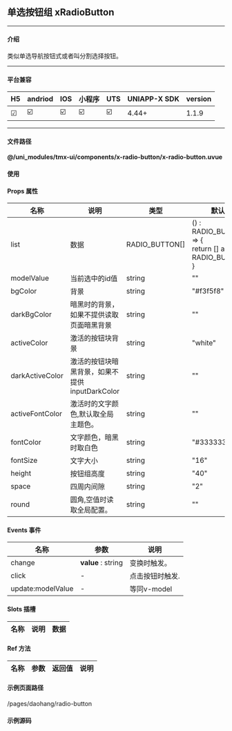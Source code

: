 
## 单选按钮组 xRadioButton

***

#### 介绍

类似单选导航按钮式或者叫分割选择按钮。

***

#### 平台兼容

| H5 | andriod | IOS | 小程序 | UTS | UNIAPP-X SDK | version |
| --- | --- | --- | --- | --- | --- | --- |
| ☑ | ☑️ | ☑️ | ☑️ | ☑️ | 4.44+ | 1.1.9 |

***

#### 文件路径

**@/uni_modules/tmx-ui/components/x-radio-button/x-radio-button.uvue**

#### 使用

<x-radio-button></x-radio-button>

#### Props 属性

| 名称 | 说明 | 类型 | 默认值 |
| ------ | ---- | ---- | ---- |
| list | 数据 | RADIO_BUTTON[] | () : RADIO_BUTTON[] => {<br>    return [] as RADIO_BUTTON[]<br>} |
| modelValue | 当前选中的id值 | string | "" |
| bgColor | 背景 | string | "#f3f5f8" |
| darkBgColor | 暗黑时的背景，如果不提供读取页面暗黑背景 | string | "" |
| activeColor | 激活的按钮块背景 | string | "white" |
| darkActiveColor | 激活的按钮块暗黑背景，如果不提供inputDarkColor | string | "" |
| activeFontColor | 激活时的文字颜色,默认取全局主题色。 | string | "" |
| fontColor | 文字颜色，暗黑时取白色 | string | "#333333" |
| fontSize | 文字大小 | string | "16" |
| height | 按钮组高度 | string | "40" |
| space | 四周内间隙 | string | "2" |
| round | 圆角,空值时读取全局配置。 | string | "" |



#### Events 事件

| 名称 | 参数 | 说明 |
| ------ | ---- | ---- |
| change | **value** : string | 变换时触发。 |
| click | - | 点击按钮时触发. |
| update:modelValue | - | 等同v-model |


#### Slots 插槽

| 名称 | 说明 | 数据 |
| ------ | ---- | ---- |


#### Ref 方法

| 名称 | 参数 | 返回值 | 说明 |
| ------ | ---- | ---- | ---- |


#### 示例页面路径

/pages/daohang/radio-button

#### 示例源码

<template>
	<!-- #ifdef APP -->
	<scroll-view style="flex:1">
	<!-- #endif -->
	<!-- #ifdef MP-WEIXIN -->
	<page-meta :page-style="`background-color:${xThemeConfigBgColor}`">
		<navigation-bar :background-color="xThemeConfigNavBgColor" :front-color="xThemeConfigNavFontColor"></navigation-bar>
	</page-meta>
	<!-- #endif -->
		<x-sheet>
			<x-text font-size="18" class=" text-weight-b mb-8">单选按钮 RadioButton</x-text>
			<x-text  color="#999999" >样式可以随意定制。</x-text>
		</x-sheet>
		<x-sheet><x-radio-button :list="list"></x-radio-button></x-sheet>
		
		<x-sheet>
			<x-text font-size="18" class=" text-weight-b ">改变颜色和样式</x-text>
		</x-sheet>
		<x-sheet>
			<x-radio-button v-model="active" height="44" round="4" space="2" fontSize="16" bg-color="primary" font-color="#ffffff" active-font-color="primary" :list="list"></x-radio-button>
		</x-sheet>
		<x-sheet>
			<x-text font-size="18" class=" text-weight-b ">为菜单加上图标</x-text>
		</x-sheet>
		<x-sheet>
			<x-radio-button round="32" space="1" font-size="12" v-model="active" :list="list2"></x-radio-button>
		</x-sheet>
		
	<!-- #ifdef APP -->
	</scroll-view>
	<!-- #endif -->
</template>

<script>
	import { RADIO_BUTTON } from "@/uni_modules/tmx-ui/interface.uts"
	export default {
		data() {
			return {
				active:"2",
				list:[
					{id:"1",title:"苹果"} as RADIO_BUTTON,
					{id:"2",title:"香蕉"} as RADIO_BUTTON,
					{id:"3",title:"李子"} as RADIO_BUTTON,
					{id:"4",title:"蕉子李"} as RADIO_BUTTON,
				] as RADIO_BUTTON[],
				list2:[
					{id:"1",title:"系统设置",icon:"settings-4-fill"} as RADIO_BUTTON,
					{id:"2",title:"打印设置",icon:"printer-fill"} as RADIO_BUTTON,
					{id:"3",title:"订单管理",icon:"price-tag-2-fill"} as RADIO_BUTTON,
				] as RADIO_BUTTON[]
			};
		}
	}
</script>

<style lang="scss">

</style>

		
